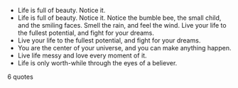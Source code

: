  - Life is full of beauty. Notice it.
 - Life is full of beauty. Notice it. Notice the bumble bee, the small child, and the smiling faces. Smell the rain, and feel the wind. Live your life to the fullest potential, and fight for your dreams.
 - Live your life to the fullest potential, and fight for your dreams.
 - You are the center of your universe, and you can make anything happen.
 - Live life messy and love every moment of it.
 - Life is only worth-while through the eyes of a believer.

6 quotes